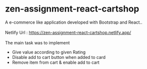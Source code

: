 # zen-assignment-react-cartshop

A e-commerce like application developed with Bootstrap and React..
<br><br>
Netlify Url : https://zen-assignment-react-cartshop.netlify.app/
<br><br>
The main task was to implement 
<ul>
<li>Give value  according to given Rating</li>
<li>Disable add to cart button when added to card</li>
<li>Remove item from cart & enable add to cart</li>
</ul>

